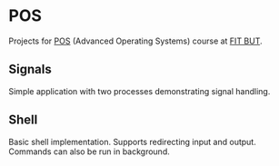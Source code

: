 # POS
Projects for [POS](https://www.fit.vutbr.cz/study/courses/index.php?id=10931) (Advanced Operating Systems) course at [FIT BUT](https://www.fit.vutbr.cz/).

## Signals
Simple application with two processes demonstrating signal handling.

## Shell
Basic shell implementation. Supports redirecting input and output. Commands can also be run in background.
